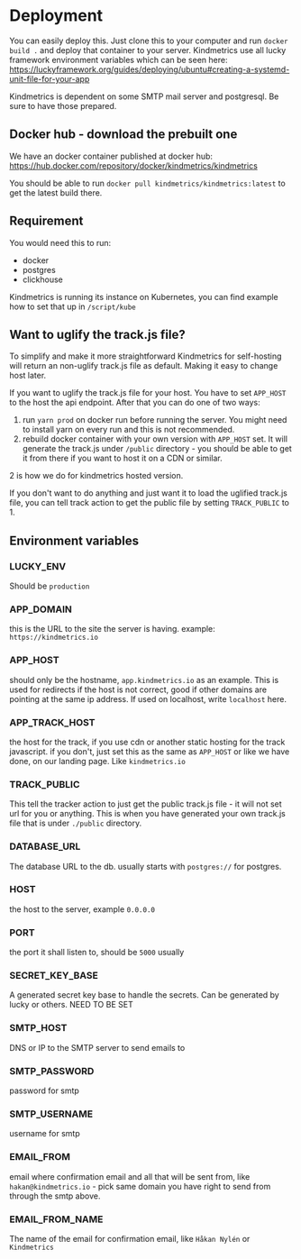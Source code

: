 # Deployment
You can easily deploy this. Just clone this to your computer and run `docker build .` and deploy that container to your server. Kindmetrics use all lucky framework environment variables which can be seen here: https://luckyframework.org/guides/deploying/ubuntu#creating-a-systemd-unit-file-for-your-app

Kindmetrics is dependent on some SMTP mail server and postgresql. Be sure to have those prepared.

## Docker hub - download the prebuilt one
We have an docker container published at docker hub: https://hub.docker.com/repository/docker/kindmetrics/kindmetrics

You should be able to run `docker pull kindmetrics/kindmetrics:latest` to get the latest build there.

## Requirement
You would need this to run:
* docker
* postgres
* clickhouse

Kindmetrics is running its instance on Kubernetes, you can find example how to set that up in `/script/kube`

## Want to uglify the track.js file?
To simplify and make it more straightforward Kindmetrics for self-hosting will return an non-uglify track.js file as default. Making it easy to change host later.

If you want to uglify the track.js file for your host. You have to set `APP_HOST` to the host the api endpoint. After that you can do one of two ways:

1. run `yarn prod` on docker run before running the server. You might need to install yarn on every run and this is not recommended.
2. rebuild docker container with your own version with `APP_HOST` set. It will generate the track.js under `/public` directory - you should be able to get it from there if  you want to host it on a CDN or similar.

2 is how we do for kindmetrics hosted version.

If you don't want to do anything and just want it to load the uglified track.js file, you can tell track action to get the public file by setting `TRACK_PUBLIC` to 1.

## Environment variables

### LUCKY_ENV
Should be `production`

### APP_DOMAIN
this is the URL to the site the server is having.
example: `https://kindmetrics.io`

### APP_HOST
should only be the hostname, `app.kindmetrics.io` as an example.
This is used for redirects if the host is not correct, good if other domains are pointing at the same ip address. If used on localhost, write `localhost` here.

### APP_TRACK_HOST
the host for the track, if you use cdn or another static hosting for the track javascript. if you don't, just set this as the same as `APP_HOST` or like we have done, on our landing page. Like `kindmetrics.io`

### TRACK_PUBLIC
This tell the tracker action to just get the public track.js file - it will not set url for you or anything. This is when you have generated your own track.js file that is under `./public` directory.

### DATABASE_URL
The database URL to the db.
usually starts with `postgres://` for postgres.

### HOST
the host to the server, example `0.0.0.0`

### PORT
the port it shall listen to, should be `5000` usually

### SECRET_KEY_BASE
A generated secret key base to handle the secrets. Can be generated by lucky or others. NEED TO BE SET

### SMTP_HOST
DNS or IP to the SMTP server to send emails to

### SMTP_PASSWORD
password for smtp

### SMTP_USERNAME
username for smtp

### EMAIL_FROM
email where confirmation email and all that will be sent from, like `hakan@kindmetrics.io` - pick same domain you have right to send from through the smtp above.

### EMAIL_FROM_NAME
The name of the email for confirmation email, like `Håkan Nylén` or `Kindmetrics`
